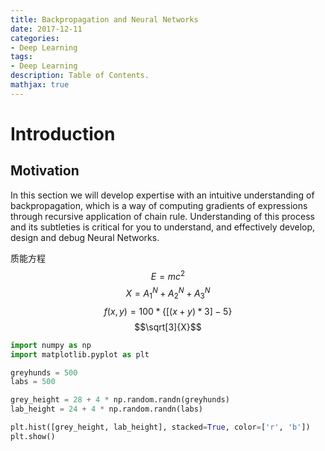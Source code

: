```yaml
---
title: Backpropagation and Neural Networks
date: 2017-12-11
categories:
- Deep Learning
tags: 
- Deep Learning
description: Table of Contents.
mathjax: true
---
```


# Introduction
## Motivation
In this section we will develop expertise with an intuitive understanding of backpropagation, which is a way of computing gradients of expressions through recursive application of chain rule. Understanding of this process and its subtleties is critical for you to understand, and effectively develop, design and debug Neural Networks.

质能方程$$E = mc^2$$
$$X = A_{1}^N + A_{2}^N + A_{3}^N$$
$$f(x, y) = 100 * \lbrace[(x + y) * 3] - 5\rbrace$$
$$\sqrt[3]{X}$$

```python
import numpy as np 
import matplotlib.pyplot as plt 

greyhunds = 500
labs = 500

grey_height = 28 + 4 * np.random.randn(greyhunds)
lab_height = 24 + 4 * np.random.randn(labs)

plt.hist([grey_height, lab_height], stacked=True, color=['r', 'b'])
plt.show()
```
